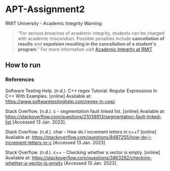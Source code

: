 # APT-Assignment2

RMIT University - Academic Integrity Warning:
> "For serious breaches of academic integrity, students can be charged with academic misconduct. Possible penalties include **cancellation of results** and **expulsion resulting in the cancellation of a student's program**."
For more information visit [Academic Integrity at RMIT](https://www.rmit.edu.au/students/my-course/assessment-results/academic-integrity)



## How to run

### References

Software Testing Help. (n.d.). C++ regex Tutorial: Regular Expressions In C++ With Examples. [online] Available at: https://www.softwaretestinghelp.com/regex-in-cpp/.

Stack Overflow. (n.d.). c - segmentation fault linked list. [online] Available at: https://stackoverflow.com/questions/21039913/segmentation-fault-linked-list [Accessed 13 Jan. 2023].

Stack Overflow. (n.d.). char - How do I increment letters in c++? [online] Available at: https://stackoverflow.com/questions/8487255/how-do-i-increment-letters-in-c [Accessed 13 Jan. 2023].

Stack Overflow. (n.d.). c++ - Checking whether a vector is empty. [online] Available at: https://stackoverflow.com/questions/3863282/checking-whether-a-vector-is-empty [Accessed 13 Jan. 2023].
